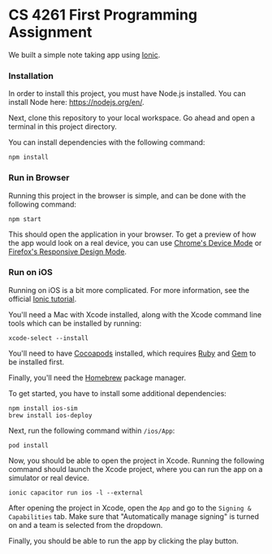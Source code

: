 # CS 4261 First Programming Assignment

We built a simple note taking app using [Ionic](https://ionicframework.com/).

### Installation

In order to install this project, you must have Node.js installed. You can install Node here: https://nodejs.org/en/.

Next, clone this repository to your local workspace. Go ahead and open a terminal in this project directory.

You can install dependencies with the following command:

```
npm install
```

### Run in Browser

Running this project in the browser is simple, and can be done with the following command:

```
npm start
```

This should open the application in your browser. To get a preview of how the app would look on a real device, you can use [Chrome's Device Mode](https://developers.google.com/web/tools/chrome-devtools/device-mode/) or [Firefox's Responsive Design Mode](https://developer.mozilla.org/en-US/docs/Tools/Responsive_Design_Mode).

### Run on iOS

Running on iOS is a bit more complicated. For more information, see the official [Ionic tutorial](https://ionicframework.com/docs/developing/ios).

You'll need a Mac with Xcode installed, along with the Xcode command line tools which can be installed by running:

```
xcode-select --install
```

You'll need to have [Cocoapods](https://cocoapods.org/) installed, which requires [Ruby](https://www.ruby-lang.org/en/downloads/) and [Gem](https://rubygems.org/pages/download) to be installed first.

Finally, you'll need the [Homebrew](https://brew.sh/) package manager.

To get started, you have to install some additional dependencies:

```
npm install ios-sim
brew install ios-deploy
```

Next, run the following command within `/ios/App`:

```
pod install
```

Now, you should be able to open the project in Xcode. Running the following command should launch the Xcode project, where you can run the app on a simulator or real device.

```
ionic capacitor run ios -l --external
```

After opening the project in Xcode, open the `App` and go to the `Signing & Capabilities` tab. Make sure that "Automatically manage signing" is turned on and a team is selected from the dropdown.

Finally, you should be able to run the app by clicking the play button.
